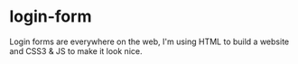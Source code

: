 # login-form
Login forms are everywhere on the web, I'm using HTML to build a website and CSS3 &amp; JS to make it look nice. 
